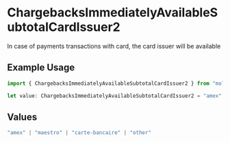 # ChargebacksImmediatelyAvailableSubtotalCardIssuer2

In case of payments transactions with card, the card issuer will be available

## Example Usage

```typescript
import { ChargebacksImmediatelyAvailableSubtotalCardIssuer2 } from "mollie-api-typescript/models/operations";

let value: ChargebacksImmediatelyAvailableSubtotalCardIssuer2 = "amex";
```

## Values

```typescript
"amex" | "maestro" | "carte-bancaire" | "other"
```